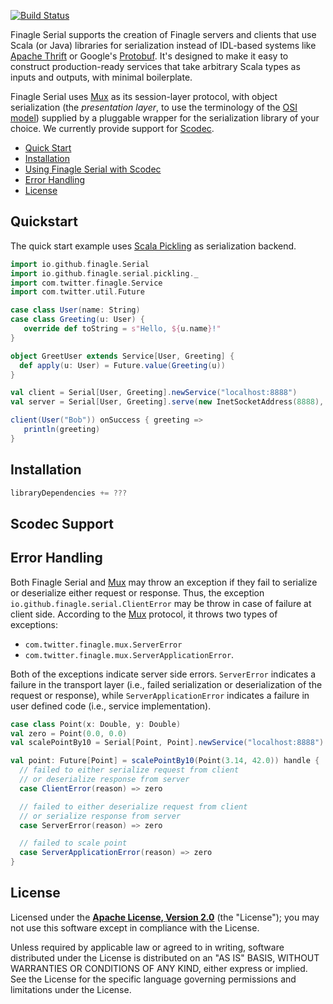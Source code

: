 [![Build Status](https://travis-ci.org/finagle/finagle-serial.svg?branch=master)](https://travis-ci.org/finagle/finagle-serial)

Finagle Serial supports the creation of Finagle servers and clients that use
Scala (or Java) libraries for serialization instead of IDL-based systems like
[Apache Thrift][1] or Google's [Protobuf][2]. It's designed to make it easy
to construct production-ready services that take arbitrary Scala types as inputs
and outputs, with minimal boilerplate.

Finagle Serial uses [Mux][3] as its session-layer protocol, with object
serialization (the _presentation layer_, to use the terminology of the
[OSI model][4]) supplied by a pluggable wrapper for the serialization library of
your choice. We currently provide support for [Scodec][5].

* [Quick Start](#quick-start)
* [Installation](#installation)
* [Using Finagle Serial with Scodec](#scodec-support)
* [Error Handling](#error-handling)
* [License](#license)

Quickstart
----------

The quick start example uses [Scala Pickling][6] as serialization backend.

```scala
import io.github.finagle.Serial
import io.github.finagle.serial.pickling._
import com.twitter.finagle.Service
import com.twitter.util.Future

case class User(name: String)
case class Greeting(u: User) {
   override def toString = s"Hello, ${u.name}!"
}

object GreetUser extends Service[User, Greeting] {
  def apply(u: User) = Future.value(Greeting(u))
}

val client = Serial[User, Greeting].newService("localhost:8888")
val server = Serial[User, Greeting].serve(new InetSocketAddress(8888), GreetUser)

client(User("Bob")) onSuccess { greeting =>
   println(greeting)
}
```

Installation
------------

```scala
libraryDependencies += ???
```

Scodec Support
--------------

Error Handling
--------------
Both Finagle Serial and [Mux][3] may throw an exception if they fail to serialize or deserialize
either request or response. Thus, the exception `io.github.finagle.serial.ClientError` may be
throw in case of failure at client side. According to the [Mux][3] protocol, it throws two types
of exceptions:

 * `com.twitter.finagle.mux.ServerError`
 * `com.twitter.finagle.mux.ServerApplicationError`.

Both of the exceptions indicate server side errors. `ServerError` indicates a failure in the
transport layer (i.e., failed serialization or deserialization of the request or response),
while `ServerApplicationError` indicates a failure in user defined code (i.e., service implementation).

```scala
case class Point(x: Double, y: Double)
val zero = Point(0.0, 0.0)
val scalePointBy10 = Serial[Point, Point].newService("localhost:8888")

val point: Future[Point] = scalePointBy10(Point(3.14, 42.0)) handle {
  // failed to either serialize request from client
  // or deserialize response from server
  case ClientError(reason) => zero

  // failed to either deserialize request from client
  // or serialize response from server
  case ServerError(reason) => zero

  // failed to scale point
  case ServerApplicationError(reason) => zero
}
```

License
-------

Licensed under the **[Apache License, Version 2.0](http://www.apache.org/licenses/LICENSE-2.0)** (the "License");
you may not use this software except in compliance with the License.

Unless required by applicable law or agreed to in writing, software
distributed under the License is distributed on an "AS IS" BASIS,
WITHOUT WARRANTIES OR CONDITIONS OF ANY KIND, either express or implied.
See the License for the specific language governing permissions and
limitations under the License.


[1]: https://thrift.apache.org/
[2]: https://github.com/google/protobuf/
[3]: http://twitter.github.io/finagle/guide/Protocols.html#mux
[4]: http://en.wikipedia.org/wiki/OSI_model
[5]: https://github.com/scodec/scodec
[6]: https://github.com/scala/pickling
[7]: http://docs.oracle.com/javase/7/docs/api/java/io/Serializable.html
